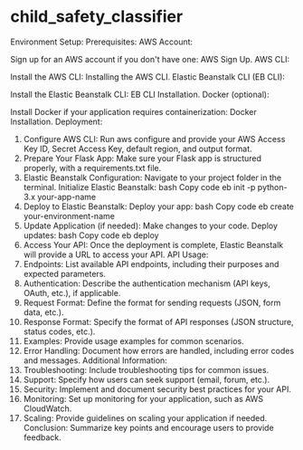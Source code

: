 # child_safety_classifier
Environment Setup:
Prerequisites:
AWS Account:

Sign up for an AWS account if you don't have one: AWS Sign Up.
AWS CLI:

Install the AWS CLI: Installing the AWS CLI.
Elastic Beanstalk CLI (EB CLI):

Install the Elastic Beanstalk CLI: EB CLI Installation.
Docker (optional):

Install Docker if your application requires containerization: Docker Installation.
Deployment:
1. Configure AWS CLI:
Run aws configure and provide your AWS Access Key ID, Secret Access Key, default region, and output format.
2. Prepare Your Flask App:
Make sure your Flask app is structured properly, with a requirements.txt file.
3. Elastic Beanstalk Configuration:
Navigate to your project folder in the terminal.
Initialize Elastic Beanstalk:
bash
Copy code
eb init -p python-3.x your-app-name
4. Deploy to Elastic Beanstalk:
Deploy your app:
bash
Copy code
eb create your-environment-name
5. Update Application (if needed):
Make changes to your code.
Deploy updates:
bash
Copy code
eb deploy
6. Access Your API:
Once the deployment is complete, Elastic Beanstalk will provide a URL to access your API.
API Usage:
1. Endpoints:
List available API endpoints, including their purposes and expected parameters.
2. Authentication:
Describe the authentication mechanism (API keys, OAuth, etc.), if applicable.
3. Request Format:
Define the format for sending requests (JSON, form data, etc.).
4. Response Format:
Specify the format of API responses (JSON structure, status codes, etc.).
5. Examples:
Provide usage examples for common scenarios.
6. Error Handling:
Document how errors are handled, including error codes and messages.
Additional Information:
1. Troubleshooting:
Include troubleshooting tips for common issues.
2. Support:
Specify how users can seek support (email, forum, etc.).
3. Security:
Implement and document security best practices for your API.
4. Monitoring:
Set up monitoring for your application, such as AWS CloudWatch.
5. Scaling:
Provide guidelines on scaling your application if needed.
Conclusion:
Summarize key points and encourage users to provide feedback.
